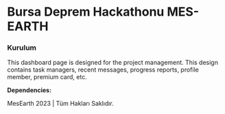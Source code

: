 # Bursa Deprem Hackathonu MES-EARTH


### Kurulum
This dashboard page is designed for the project management. This design contains task managers, recent messages, progress reports, profile member, premium card, etc.


**Dependencies:**


MesEarth 2023 | Tüm Hakları Saklıdır.